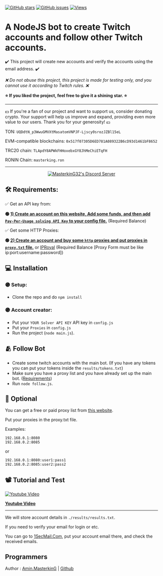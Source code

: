 [![GitHub stars](https://img.shields.io/github/stars/masterking32/twitch-account-creator.svg)](https://github.com/masterking32/twitch-account-creator/stargazers)
[![GitHub issues](https://img.shields.io/github/issues/masterking32/twitch-account-creator.svg)](https://github.com/masterking32/twitch-account-creator/issues)
[![Views](https://gpvc.arturio.dev/masterking32twitchaccountcreator)](https://masterking32.com)

# A NodeJS bot to create Twitch accounts and follow other Twitch accounts.

✔️ This project will create new accounts and verify the accounts using the email address. ✔️

*❌ Do not abuse this project, this project is made for testing only, and you cannot use it according to Twitch rules. ❌*

**⭐ If you liked the project, feel free to give it a shining star. ⭐**

<hr>

💵 If you're a fan of our project and want to support us, consider donating crypto. Your support will help us improve and expand, providing even more value to our users. Thank you for your generosity! 💵  

TON:
`UQDdtN_p3WwuGMVXtMasatomVNPJF-Ljscy0srozJZBl15eL`

EVM-compatible blockchains:
`0x517f07305D6ED781A089322B6cD93d1461bF8652`

TRC20 chain:
`TLApdY8APWkFHHoxebxGY8JhMeChiETqFH`

RONIN Chain:
`masterking.ron`

<hr>
<p align="center">
  <a href="https://discord.gg/ydDk9xe" target="_blank">
    <img align="center" src="https://dcbadge.vercel.app/api/server/ydDk9xe" alt="MasterkinG32's Discord Server" />
  </a>
</p>

## 🛠️ Requirements:

✅ Get an API key from:

**🟢 [1) Create an account on this website, Add some funds, and then add `Pay-Per-Usage solving API Key` to your config file.](https://salamoonder.com)** (Required Balance)

✅ Get some HTTP Proxies:

**🟢 [2) Create an account and buy some `http` proxies and put proxies in `proxy.txt` file.](https://www.webshare.io/?referral_code=2ghmowzxmc26)** or [IPRoyal](https://iproyal.com/?r=128279) (Required Balance [Proxy Form must be like ip:port:username:password])

## 💻 Installation

### 🟣 Setup:
- Clone the repo and do `npm install`

### 🟣 Account creator:
- Put your `YOUR Solver API KEY` API key in `config.js`
- Put your `Proxies` in `config.js`
- Run the project (`node main.js`).

## 🫂 Follow Bot

- Create some twitch accounts with the main bot. (If you have any tokens you can put your tokens inside the `results/tokens.txt`)
- Make sure you have a proxy list and you have already set up the main bot. ([Requirements](https://github.com/masterking32/twitch-account-creator#%EF%B8%8F-requirements))
- Run `node follow.js`.

## 🔧 Optional

You can get a free or paid proxy list from [this website](https://www.webshare.io/?referral_code=2ghmowzxmc26).

Put your proxies in the proxy.txt file.

Examples:

```
192.168.0.1:8080
192.168.0.2:8085
```
or

```
192.168.0.1:8080:user1:pass1
192.168.0.2:8085:user2:pass2
```

## 📽️ Tutorial and Test

<a href="https://youtu.be/Qi2NqoZbxRA">
  <img align="center" src="https://raw.githubusercontent.com/masterking32/twitch-account-creator/main/hqdefault.jpg" alt="Youtube Video" />
</a>


**[Youtube Video](https://www.youtube.com/watch?v=fC2KgnYoETw)**

---

We will store account details in `./results/results.txt`.

If you need to verify your email for login or etc.

You can go to [1SecMail.Com](https://www.1secmail.com), put your account email there, and check the received emails.

## Programmers

Author : [Amin.MasterkinG](https://masterking32.com) | [Github](https://github.com/masterking32)


